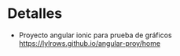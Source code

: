 # Detalles
- Proyecto angular ionic para prueba de gráficos
https://lylrows.github.io/angular-proy/home
